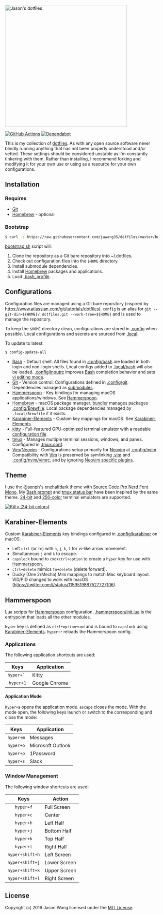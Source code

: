 <a href="https://github.com/jawang35/dotfiles" title="Jason's dotfiles">
    <img src="https://raw.githubusercontent.com/jglovier/dotfiles-logo/master/dotfiles-logo.svg?sanitize=true" alt="Jason's dotfiles" width="400">
</a>

[![GitHub Actions](https://github.com/jawang35/dotfiles/workflows/CI/badge.svg)](https://github.com/jawang35/dotfiles/actions?query=workflow%3ACI)
[![Dependabot](https://api.dependabot.com/badges/status?host=github&repo=jawang35/dotfiles)](https://app.dependabot.com/)

This is my collection of [dotfiles](https://dotfiles.github.io/). As with any open source software never blindly running anything that has not been properly understood and/or vetted. These settings should be considered unstable as I'm constantly tinkering with them. Rather than installing, I recommend forking and modifying it for your own use or using as a resource for your own configurations.

## Installation

### Requires

- [Git](https://git-scm.com/)
- [Homebrew](https://brew.sh/) - optional

### Bootstrap

```sh
$ curl -s https://raw.githubusercontent.com/jawang35/dotfiles/master/bootstrap.sh | bash
```

[bootstrap.sh](bootstrap.sh) script will:
1. Clone the repository as a Git bare repository into ~/.dotfiles.
2. Check out configuration files into the `$HOME` directory.
3. Install submodule dependencies.
4. Install [Homebrew](#homebrew) packages and applications.
5. Load [.bash_profile](.bash_profile).

## Configurations

Configuration files are managed using a Git bare repository (inspired by https://www.atlassian.com/git/tutorials/dotfiles). `config` is an alias for `git --git-dir=${HOME}/.dotfiles.git --work-tree=${HOME}` and is used to manage the repository.

To keep the `$HOME` directory clean, configurations are stored in [.config](.config) when possible. Local configurations and secrets are sourced from [.local](.local).

To update to latest:

```sh
$ config-update-all
```

- [Bash](https://www.gnu.org/software/bash/) - Default shell. All files found in [.config/bash](.config/bash) are loaded in both login and non-login shells. Local configs added to [.local/bash](.local/bash) will also be loaded. [.config/inputrc](.config/inputrc) improves [Bash](https://www.gnu.org/software/bash/) completion behavior and sets [vi editing mode](https://sanctum.geek.nz/arabesque/vi-mode-in-bash/).
- [Git](https://git-scm.com/) - Version control. Configurations defined in [.config/git](.config/git). Dependencies managed as [submodules](.gitmodules).
- [Hammerspoon](https://www.hammerspoon.org/) - Key bindings for managing macOS applications/windows. See [Hammerspoon](#hammerspoon).
- [Homebrew](https://brew.sh/) - macOS package manager. [bundler](https://github.com/Homebrew/homebrew-bundle) manages packages [.config/Brewfile](.config/Brewfile). Local package dependencies managed by `.local/Brewfile` if it exists.
- [Karabiner-Elements](https://pqrs.org/osx/karabiner/) - Custom key mappings for macOS. See [Karabiner-Elements](#karabiner-elements).
- [kitty](https://sw.kovidgoyal.net/kitty/) - Full-featured GPU-optimized terminal emulator with a readable [configuration file](.config/kitty).
- [tmux](https://github.com/tmux/tmux) - Manages multiple terminal sessions, windows, and panes. Configured in [.tmux.conf](.tmux.conf).
- [Vim](https://www.vim.org/)/[Neovim](https://neovim.io/) - Configurations setup primarily for [Neovim](https://neovim.io/) at [.config/nvim](.config/nvim). Compatibility with [Vim](https://www.vim.org/) is preserved by symlinking [.vim](.vim) and [.config/nvim/vimrc](.config/nvim/vimrc), and by ignoring [Neovim specific plugins](.config/nvim/bundles/nvim).

## Theme

I use the [@sonph](https://github.com/sonph)'s [onehalfdark](https://github.com/sonph/onehalf) theme with [Source Code Pro Nerd Font Mono](https://github.com/ryanoasis/nerd-fonts/tree/master/patched-fonts/SourceCodePro). My [Bash prompt](.config/bash/prompt) and [tmux status bar](.config/tmux/onehalfdark.tmux) have been inspired by the same theme. [24-bit](https://res.cloudinary.com/jawang35/image/upload/kitty-24-bit.png) and [256-color](https://res.cloudinary.com/jawang35/image/upload/terminal-256-color.png) terminal emulators are supported.

[![Kitty (24-bit colors)](https://res.cloudinary.com/jawang35/image/upload/kitty-24-bit.png "Kitty (24-bit colors)")](https://res.cloudinary.com/jawang35/image/upload/kitty-24-bit.png)

## Karabiner-Elements

Custom [Karabiner-Elements](https://pqrs.org/osx/karabiner/) key bindings configured in [.config/karabiner](.config/karabiner) on macOS:

- Left `ctrl` (or `fn`) with `h`, `j`, `k`, `l` for vi-like arrow movement.
- Simultaneous `j` and `k` to escape.
- `capslock` bound to `cmd+ctrl+option` to create a `hyper` key for use with [Hammerspoon](#hammerspoon).
- `ctrl+delete` mimics `fn+delete` (delete forward).
- Ducky (One 2/Mecha) Mini mappings to match Mac keyboard layout. VID/PID changed to work with macOS (https://twitter.com/i/status/1159519887527727106).

## Hammerspoon

Lua scripts for [Hammerspoon](http://www.hammerspoon.org/) configuration. [.hammerspoon/init.lua](.hammerspoon/init.lua) is the entrypoint that loads all the other modules.

`hyper` key is defined as `ctrl+option+cmd` and is bound to `capslock` using [Karabiner-Elements](#karabiner-elements). `hyper+r` reloads the Hammerspoon config.

### Applications

The following application shortcuts are used:

| Keys         | Application   |
|:------------:| ------------- |
| ``hyper+` `` | Kitty         |
| `hyper+1`    | Google Chrome |

#### Application Mode

`hyper+a` opens the application mode. `escape` closes the mode. With the mode open, the following keys launch or switch to the corresponding and close the mode:

| Keys      | Application       |
|:---------:| ----------------- |
| `hyper+m` | Messages          |
| `hyper+o` | Microsoft Outlook |
| `hyper+p` | 1Password         |
| `hyper+s` | Slack             |

### Window Management

The following window shortcuts are used:

| Keys            | Action       |
|:---------------:| ------------ |
| `hyper+f`       | Full Screen  |
| `hyper+c`       | Center       |
| `hyper+h`       | Left Half    |
| `hyper+j`       | Bottom Half  |
| `hyper+k`       | Top Half     |
| `hyper+l`       | Right Half   |
| `hyper+shift+h` | Left Screen  |
| `hyper+shift+j` | Lower Screen |
| `hyper+shift+k` | Upper Screen |
| `hyper+shift+l` | Right Screen |

## License

Copyright (c) 2016 Jason Wang licensed under the [MIT License](LICENSE).
